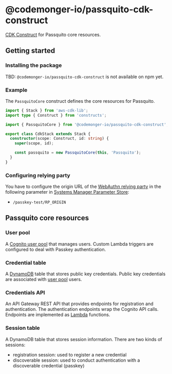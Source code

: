 # @codemonger-io/passquito-cdk-construct

[CDK Construct](https://docs.aws.amazon.com/cdk/v2/guide/constructs.html) for Passquito core resources.

## Getting started

### Installing the package

TBD: `@codemonger-io/passquito-cdk-construct` is not available on npm yet.

### Example

The `PassquitoCore` construct defines the core resources for Passquito.

```ts
import { Stack } from 'aws-cdk-lib';
import type { Construct } from 'constructs';

import { PassquitoCore } from '@codemonger-io/passquito-cdk-construct';

export class CdkStack extends Stack {
  constructor(scope: Construct, id: string) {
    super(scope, id);

    const passquito = new PassquitoCore(this, 'Passquito');
  }
}
```

### Configuring relying party

You have to configure the origin URL of the [WebAuthn relying party](https://www.w3.org/TR/webauthn-3/#webauthn-relying-party) in the following parameter in [Systems Manager Parameter Store](https://docs.aws.amazon.com/systems-manager/latest/userguide/systems-manager-parameter-store.html):
- `/passkey-test/RP_ORIGIN`

## Passquito core resources

### User pool

A [Cognito user pool](https://docs.aws.amazon.com/cognito/latest/developerguide/cognito-user-pools.html) that manages users.
Custom Lambda triggers are configured to deal with Passkey authentication.

### Credential table

A [DynamoDB](https://docs.aws.amazon.com/amazondynamodb/latest/developerguide/Introduction.html) table that stores public key credentials.
Public key credentials are associated with [user pool](#user-pool) users.

### Credentials API

An API Gateway REST API that provides endpoints for registration and authentication.
The authentication endpoints wrap the Cognito API calls.
Endpoints are implemented as [Lambda](https://docs.aws.amazon.com/lambda/latest/dg/welcome.html) functions.

### Session table

A DynamoDB table that stores session information.
There are two kinds of sessions:
- registration session: used to register a new credential
- discoverable session: used to conduct authentication with a discoverable credential (passkey)